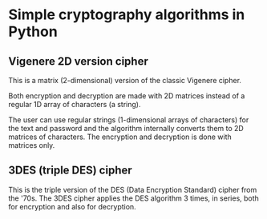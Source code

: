 # Simple cryptography algorithms in Python

## Vigenere 2D version cipher
This is a matrix (2-dimensional) version of the classic Vigenere cipher.

Both encryption and decryption are made with 2D matrices instead of a regular 1D array of characters (a string).

The user can use regular strings (1-dimensional arrays of characters) for the text and password and the algorithm internally
converts them to 2D matrices of characters. The encryption and decryption is done with matrices only.

## 3DES (triple DES) cipher
This is the triple version of the DES (Data Encryption Standard) cipher from the '70s. The 3DES cipher applies the DES algorithm 3 times, in series, both for encryption and also for decryption.

